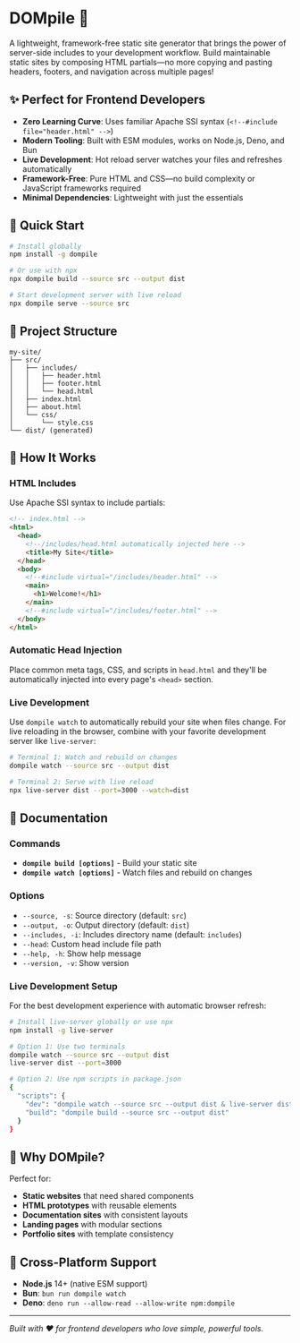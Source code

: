 # DOMpile 🍪

A lightweight, framework-free static site generator that brings the power of server-side includes to your development workflow. Build maintainable static sites by composing HTML partials—no more copying and pasting headers, footers, and navigation across multiple pages!

## ✨ Perfect for Frontend Developers

- **Zero Learning Curve**: Uses familiar Apache SSI syntax (`<!--#include file="header.html" -->`)
- **Modern Tooling**: Built with ESM modules, works on Node.js, Deno, and Bun
- **Live Development**: Hot reload server watches your files and refreshes automatically
- **Framework-Free**: Pure HTML and CSS—no build complexity or JavaScript frameworks required
- **Minimal Dependencies**: Lightweight with just the essentials

## 🚀 Quick Start

```bash
# Install globally
npm install -g dompile

# Or use with npx
npx dompile build --source src --output dist

# Start development server with live reload
npx dompile serve --source src
```

## 📁 Project Structure

```
my-site/
├── src/
│   ├── includes/
│   │   ├── header.html
│   │   ├── footer.html
│   │   └── head.html
│   ├── index.html
│   ├── about.html
│   └── css/
│       └── style.css
└── dist/ (generated)
```

## 🔧 How It Works

### HTML Includes

Use Apache SSI syntax to include partials:

```html
<!-- index.html -->
<html>
  <head>
    <!--/includes/head.html automatically injected here -->
    <title>My Site</title>
  </head>
  <body>
    <!--#include virtual="/includes/header.html" -->
    <main>
      <h1>Welcome!</h1>
    </main>
    <!--#include virtual="/includes/footer.html" -->
  </body>
</html>
```

### Automatic Head Injection

Place common meta tags, CSS, and scripts in `head.html` and they'll be automatically injected into every page's `<head>` section.

### Live Development

Use `dompile watch` to automatically rebuild your site when files change. For live reloading in the browser, combine with your favorite development server like `live-server`:

```bash
# Terminal 1: Watch and rebuild on changes
dompile watch --source src --output dist

# Terminal 2: Serve with live reload
npx live-server dist --port=3000 --watch=dist
```

## 📖 Documentation

### Commands

- **`dompile build [options]`** - Build your static site
- **`dompile watch [options]`** - Watch files and rebuild on changes

### Options

- `--source, -s`: Source directory (default: `src`)
- `--output, -o`: Output directory (default: `dist`)
- `--includes, -i`: Includes directory name (default: `includes`)
- `--head`: Custom head include file path
- `--help, -h`: Show help message
- `--version, -v`: Show version

### Live Development Setup

For the best development experience with automatic browser refresh:

```bash
# Install live-server globally or use npx
npm install -g live-server

# Option 1: Use two terminals
dompile watch --source src --output dist
live-server dist --port=3000

# Option 2: Use npm scripts in package.json
{
  "scripts": {
    "dev": "dompile watch --source src --output dist & live-server dist --port=3000 --wait=500",
    "build": "dompile build --source src --output dist"
  }
}
```

## 🌟 Why DOMpile?

Perfect for:

- **Static websites** that need shared components
- **HTML prototypes** with reusable elements
- **Documentation sites** with consistent layouts
- **Landing pages** with modular sections
- **Portfolio sites** with template consistency

## 🔗 Cross-Platform Support

- **Node.js** 14+ (native ESM support)
- **Bun**: `bun run dompile watch`
- **Deno**: `deno run --allow-read --allow-write npm:dompile`

---

_Built with ❤️ for frontend developers who love simple, powerful tools._
